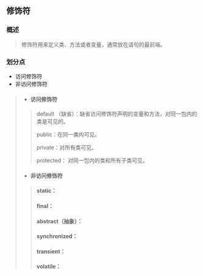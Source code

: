 ## 修饰符

### 概述  

> 修饰符用来定义类、方法或者变量，通常放在语句的最前端。

### 划分点

* 访问修饰符
* 非访问修饰符 

> * ####  访问修饰符
>
> > default （缺省）：缺省访问修饰符声明的变量和方法，对同一包内的类是可见的。
> >
> > public：在同一类内可见。
> >
> > private：对所有类可见。
> >
> > protected： 对同一包内的类和所有子类可见。
>
> * #### 非访问修饰符
>
> > #### static：
> >
> > #### final：
> >
> > #### abstract（抽象）：
> >
> > #### synchronized：
> >
> > #### transient：
> >
> > #### volatile：



<font color=red></font>
<font color=yellow></font>
<font color=green></font>